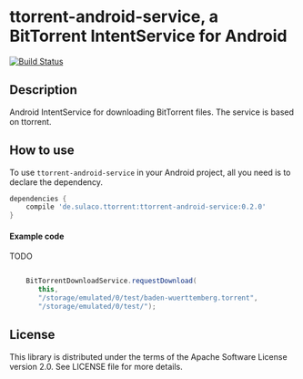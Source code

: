 ttorrent-android-service, a BitTorrent IntentService for Android
================================================================

[![Build Status](https://travis-ci.org/henkel/ttorrent-android-service.svg?branch=master)](https://travis-ci.org/henkel/ttorrent-android-service)

Description
-----------

Android IntentService for downloading BitTorrent files. The service is based on ttorrent.


How to use
----------

To use ``ttorrent-android-service`` in your Android project, all you need is to
declare the dependency.

```groovy
dependencies {
    compile 'de.sulaco.ttorrent:ttorrent-android-service:0.2.0'
}
```



#### Example code

TODO

```java

    BitTorrentDownloadService.requestDownload(
       this, 
       "/storage/emulated/0/test/baden-wuerttemberg.torrent", 
       "/storage/emulated/0/test/");

```

License
-------

This library is distributed under the terms of the Apache Software 
License version 2.0. See LICENSE file for more details.

